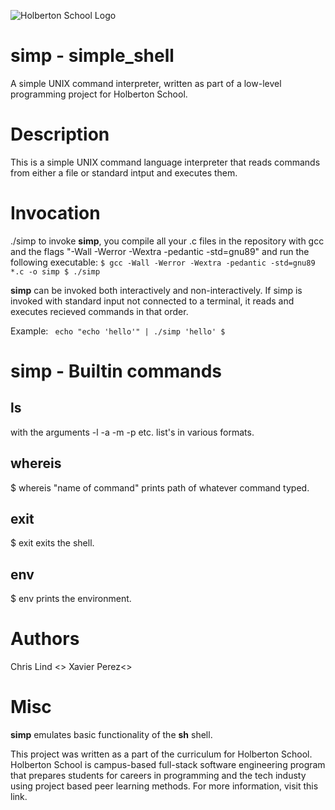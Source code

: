 ![Holberton School Logo](https://techcrunch.com/wp-content/uploads/2015/11/holberton-logo-horizontal.jpg?w=764)
# **simp** - simple_shell
A simple UNIX command interpreter, written as part of a low-level programming project for Holberton School.

# Description
This is a simple UNIX command language interpreter that reads commands from either a file or standard intput and executes them.

# Invocation
./simp
to invoke **simp**, you compile all your .c files in the repository with gcc and the flags "-Wall -Werror -Wextra -pedantic -std=gnu89"
and run the following executable:
`$ gcc -Wall -Werror -Wextra -pedantic -std=gnu89 *.c -o simp
$ ./simp`

**simp** can be invoked both interactively and non-interactively. If simp is invoked with standard input not connected to a terminal, it reads and 
executes recieved commands in that order.

Example:
` echo "echo 'hello'" | ./simp
'hello'
$`

# simp - Builtin commands

## ls
with the arguments -l -a -m -p etc.
list's in various formats.

## whereis
$ whereis "name of command"
prints path of whatever command typed.

## exit
$ exit
exits the shell.

## env
$ env
prints the environment.

# Authors
Chris Lind <>
Xavier Perez<>

# Misc
**simp** emulates basic functionality of the **sh** shell.

This project was written as a part of the curriculum for Holberton School. Holberton School is campus-based full-stack software engineering program that prepares students for careers in programming and the tech industy using project based peer learning methods. For more information, visit this link.
